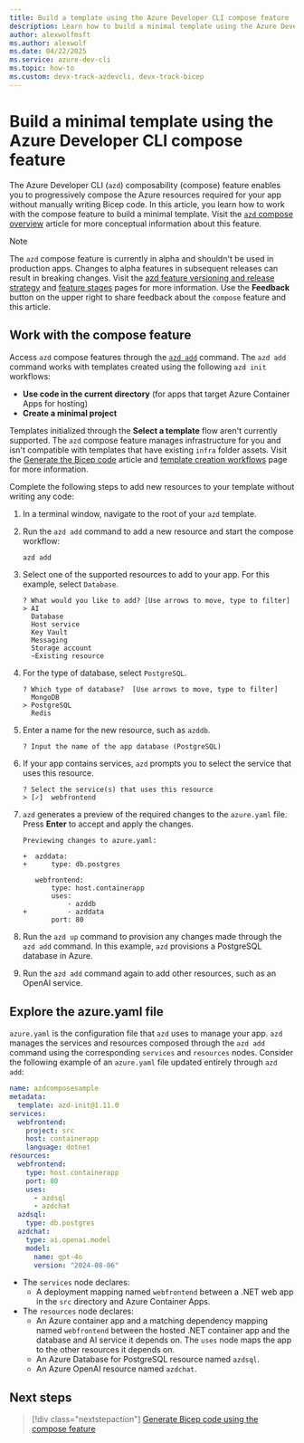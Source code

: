 ```yaml
---
title: Build a template using the Azure Developer CLI compose feature
description: Learn how to build a minimal template using the Azure Developer CLI compose feature
author: alexwolfmsft
ms.author: alexwolf
ms.date: 04/22/2025
ms.service: azure-dev-cli
ms.topic: how-to
ms.custom: devx-track-azdevcli, devx-track-bicep
---
```


# Build a minimal template using the Azure Developer CLI compose feature

The Azure Developer CLI (`azd`) composability (compose) feature enables you to progressively compose the Azure resources required for your app without manually writing Bicep code. In this article, you learn how to work with the compose feature to build a minimal template. Visit the [`azd` compose overview](azd-compose.md) article for more conceptual information about this feature.

> [!NOTE]
> The `azd` compose feature is currently in alpha and shouldn't be used in production apps. Changes to alpha features in subsequent releases can result in breaking changes. Visit the [azd feature versioning and release strategy](/azure/developer/azure-developer-cli/feature-versioning) and [feature stages](https://github.com/Azure/azure-dev/blob/main/cli/azd/docs/feature-stages.md) pages for more information. Use the **Feedback** button on the upper right to share feedback about the `compose` feature and this article.

## Work with the compose feature

Access `azd` compose features through the [`azd add`](/azure/developer/azure-developer-cli/reference#azd-add) command. The `azd add` command works with templates created using the following `azd init` workflows:

- **Use code in the current directory** (for apps that target Azure Container Apps for hosting)
- **Create a minimal project**

Templates initialized through the **Select a template** flow aren't currently supported. The `azd` compose feature manages infrastructure for you and isn't compatible with templates that have existing `infra` folder assets. Visit the [Generate the Bicep code](compose-generate.md) article and [template creation workflows](/azure/developer/azure-developer-cli/make-azd-compatible) page for more information.

Complete the following steps to add new resources to your template without writing any code:

1. In a terminal window, navigate to the root of your `azd` template.

1. Run the `azd add` command to add a new resource and start the compose workflow:

    ```bash
    azd add
    ```

1. Select one of the supported resources to add to your app. For this example, select `Database`.

    ```output
    ? What would you like to add? [Use arrows to move, type to filter]
    > AI
      Database
      Host service
      Key Vault
      Messaging
      Storage account
      ~Existing resource
    ```

1. For the type of database, select `PostgreSQL`.

    ```output
    ? Which type of database?  [Use arrows to move, type to filter]
      MongoDB
    > PostgreSQL
      Redis
    ```

1. Enter a name for the new resource, such as `azddb`.

    ```output
    ? Input the name of the app database (PostgreSQL)
    ```

1. If your app contains services, `azd` prompts you to select the service that uses this resource.

    ```output
    ? Select the service(s) that uses this resource
    > [✓]  webfrontend
    ```

1. `azd` generates a preview of the required changes to the `azure.yaml` file. Press **Enter** to accept and apply the changes.

    ```output
    Previewing changes to azure.yaml:
    
    +  azddata:
    +      type: db.postgres
    
       webfrontend:
           type: host.containerapp
           uses:
               - azddb
    +          - azddata
           port: 80
    ```

1. Run the `azd up` command to provision any changes made through the `azd add` command. In this example, `azd` provisions a PostgreSQL database in Azure.

1. Run the `azd add` command again to add other resources, such as an OpenAI service.

## Explore the azure.yaml file

`azure.yaml` is the configuration file that `azd` uses to manage your app. `azd` manages the services and resources composed through the `azd add` command using the corresponding `services` and `resources` nodes. Consider the following example of an `azure.yaml` file updated entirely through `azd add`:

```yml
name: azdcomposesample
metadata:
  template: azd-init@1.11.0
services:
  webfrontend:
    project: src
    host: containerapp
    language: dotnet
resources:
  webfrontend:
    type: host.containerapp
    port: 80
    uses:
      - azdsql
      - azdchat
  azdsql:
    type: db.postgres
  azdchat:
    type: ai.openai.model
    model:
      name: gpt-4o
      version: "2024-08-06"
```

- The `services` node declares:
    - A deployment mapping named `webfrontend` between a .NET web app in the `src` directory and Azure Container Apps.
- The `resources` node declares:
    - An Azure container app and a matching dependency mapping named `webfrontend` between the hosted .NET container app and the database and AI service it depends on. The `uses` node maps the app to the other resources it depends on.
    - An Azure Database for PostgreSQL resource named `azdsql`.
    - An Azure OpenAI resource named `azdchat`.

## Next steps

> [!div class="nextstepaction"]
> [Generate Bicep code using the compose feature](compose-generate.md)
